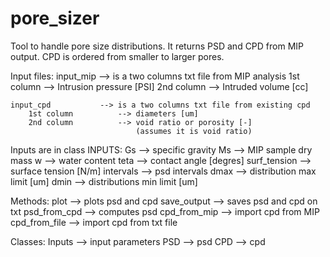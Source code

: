 # pore_sizer
Tool to handle pore size distributions.
It returns PSD and CPD from MIP output. CPD is ordered from smaller to larger
pores.

Input files:
    input_mip           --> is a two columns txt file from MIP analysis
        1st column          --> Intrusion pressure [PSI]
        2nd column          --> Intruded volume [cc]

    input_cpd           --> is a two columns txt file from existing cpd
        1st column          --> diameters [um]
        2nd column          --> void ratio or porosity [-]
                                (assumes it is void ratio)

Inputs are in class INPUTS:
        Gs                  -->     specific gravity
        Ms                  -->     MIP sample dry mass
        w                   -->     water content
        teta                -->     contact angle [degres]
        surf_tension        -->     surface tension [N/m]
        intervals           -->     psd intervals
        dmax                -->     distribution max limit [um]
        dmin                -->     distributions min limit [um]

Methods:
    plot                    -->     plots psd and cpd
    save_output             -->     saves psd and cpd on txt
    psd_from_cpd            -->     computes psd
    cpd_from_mip            -->     import cpd from MIP
    cpd_from_file           -->     import cpd from txt file

Classes:
    Inputs                  -->     input parameters
    PSD                     -->     psd
    CPD                     -->     cpd
